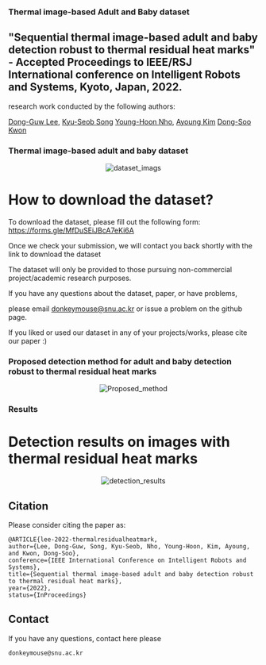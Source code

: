 ### Thermal image-based Adult and Baby dataset

## "Sequential thermal image-based adult and baby detection robust to thermal residual heat marks" - Accepted Proceedings to IEEE/RSJ International conference on Intelligent Robots and Systems, Kyoto, Japan, 2022. 

research work conducted by the following authors:
<div align="left">  
  <a href="https://scholar.google.com/citations?user=u6VDnlgAAAAJ&hl=ko&oi=ao">Dong-Guw Lee</a>,  
  <a href="https://scholar.google.co.kr/citations?user=ivOqySYAAAAJ">Kyu-Seob Song</a>
  <a href="https://scholar.google.com/citations?user=rRB8vyQAAAAJ&hl=ko&oi=sra">Young-Hoon Nho</a>,  
  <a href="https://ayoungk.github.io/">Ayoung Kim</a>
  <a href="https://scholar.google.com/citations?hl=ko&user=zDaw7hkAAAAJ&view_op=list_works&sortby=pubdate">Dong-Soo Kwon</a>
</div>


### Thermal image-based adult and baby dataset

 <div align="center">

  
  ![dataset_imags](https://user-images.githubusercontent.com/58677731/195785020-19ac4b56-e069-451a-88e2-fac395174a59.png)

 </div>


 # How to download the dataset?
 
 To download the dataset, please fill out the following form: https://forms.gle/MfDuSEiJBcA7eKi6A

Once we check your submission, we will contact you back shortly with the link to download the dataset



The dataset will only be provided to those pursuing non-commercial project/academic research purposes. 

If you have any questions about the dataset, paper, or have problems, 

please email donkeymouse@snu.ac.kr or issue a problem on the github page. 


If you liked or used our dataset in any of your projects/works, please cite our paper :)




### Proposed detection method for adult and baby detection robust to thermal residual heat marks



 <div align="center">
    
 
![Proposed_method](https://user-images.githubusercontent.com/58677731/195783892-da6afe04-260e-47d1-909f-7c1b97eea83d.png)


 </div>



### Results

# Detection results on images with thermal residual heat marks


 <div align="center">
    
 ![detection_results](https://user-images.githubusercontent.com/58677731/195784057-0e143a1b-4453-4fd4-9cf3-e47ad50be0df.JPG)

 </div>


 

## Citation

Please consider citing the paper as:
```
@ARTICLE{lee-2022-thermalresidualheatmark,
author={Lee, Dong-Guw, Song, Kyu-Seob, Nho, Young-Hoon, Kim, Ayoung, and Kwon, Dong-Soo},
conference={IEEE International Conference on Intelligent Robots and Systems}, 
title={Sequential thermal image-based adult and baby detection robust to thermal residual heat marks}, 
year={2022},
status={InProceedings}

```

## Contact
If you have any questions, contact here please
```
donkeymouse@snu.ac.kr
```
